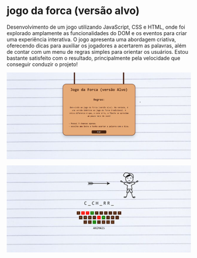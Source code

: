 # jogo da forca (versão alvo)
Desenvolvimento de  um jogo utilizando JavaScript, CSS e HTML, onde foi explorado amplamente as funcionalidades do DOM e os eventos para criar uma experiência interativa.
O jogo apresenta uma abordagem criativa, oferecendo dicas para auxiliar os jogadores a acertarem as palavras,
além de contar com um menu de regras simples para orientar os usuários.
Estou bastante satisfeito com o resultado, principalmente pela velocidade que conseguir conduzir o projeto!


![Foto da tela inicial do jogo](fotoinicial.png)


![Foto do jogo](fotojogo.png)
